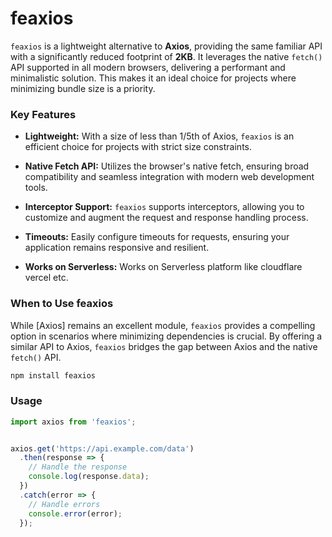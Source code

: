 # feaxios

`feaxios` is a lightweight alternative to **Axios**, providing the same familiar API with a significantly reduced footprint of **2KB**. It leverages the native `fetch()` API supported in all modern browsers, delivering a performant and minimalistic solution. This makes it an ideal choice for projects where minimizing bundle size is a priority.

### Key Features

- **Lightweight:** With a size of less than 1/5th of Axios, `feaxios` is an efficient choice for projects with strict size constraints.

- **Native Fetch API:** Utilizes the browser's native fetch, ensuring broad compatibility and seamless integration with modern web development tools.

- **Interceptor Support:** `feaxios` supports interceptors, allowing you to customize and augment the request and response handling process.

- **Timeouts:** Easily configure timeouts for requests, ensuring your application remains responsive and resilient.

- **Works on Serverless:** Works on Serverless
platform like cloudflare vercel etc.

### When to Use feaxios

While [Axios] remains an excellent module, `feaxios` provides a compelling option in scenarios where minimizing dependencies is crucial. By offering a similar API to Axios, `feaxios` bridges the gap between Axios and the native `fetch()` API.

```sh
npm install feaxios
```
### Usage

```js
import axios from 'feaxios';


axios.get('https://api.example.com/data')
  .then(response => {
    // Handle the response
    console.log(response.data);
  })
  .catch(error => {
    // Handle errors
    console.error(error);
  });
